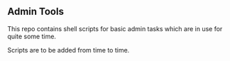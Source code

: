 ## Admin Tools


This repo contains shell scripts for basic admin tasks which are in use for quite some time.

Scripts are to be added from time to time.
